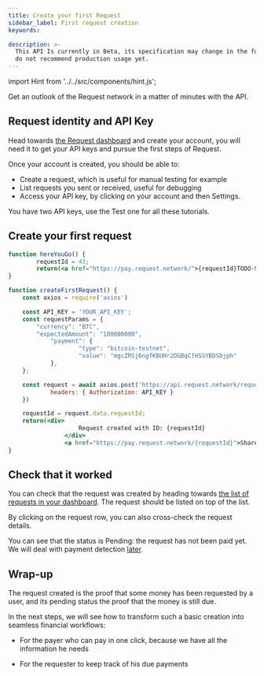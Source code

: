 ```yaml
---
title: Create your first Request
sidebar_label: First request creation
keywords:

description: >-
  This API Is currently in Beta, its specification may change in the future. We
  do not recommend production usage yet.
---
```


<!--TODO: keywords-->

import Hint from '../../src/components/hint.js';

Get an outlook of the Request network in a matter of minutes with the API.

## Request identity and API Key

Head towards [the Request dashboard](https://dashboard.request.network) and create your account, you will need it to get your API keys and pursue the first steps of Request.

Once your account is created, you should be able to:

- Create a request, which is useful for manual testing for example
- List requests you sent or received, useful for debugging
- Access your API key, by clicking on your account and then Settings.

You have two API keys, use the Test one for all these tutorials.

## Create your first request

```jsx live
function hereYouGo() {
		requestId = 43;
		return(<a href="https://pay.request.network/">{requestId}TODO-Share this payment link</a>);
}
```
```jsx live
function createFirstRequest() {
	const axios = require('axios')

	const API_KEY = 'YOUR_API_KEY';
	const requestParams = {
		"currency": "BTC",
		"expectedAmount": "100000000",
			"payment": {
					"type": "bitcoin-testnet",
					"value": "mgcZRSj6ngfKBUHr2DGBqCfHSSYBDSbjph"
			},
	};

	const request = await axios.post('https://api.request.network/requests', requestParams, {
			headers: { Authorization: API_KEY }
	})

	requestId = request.data.requestId;
	return(<div>
					Request created with ID: {requestId}
				</div>
				<a href="https://pay.request.network/{requestId}">Share this payment link</a>);
}
```

## Check that it worked

You can check that the request was created by heading towards [the list of requests in your dashboard](https://dashboard.request.network/dashboard). The request should be listed on top of the list.

By clicking on the request row, you can also cross-check the request details.

You can see that the status is Pending: the request has not been paid yet. We will deal with payment detection [later]().

## Wrap-up

The request created is the proof that some money has been requested by a user, and its pending status the proof that the money is still due.

In the next steps, we will see how to transform such a basic creation into seamless financial workflows:

* For the payer who can pay in one click, because we have all the information he needs

* For the requester to keep track of his due payments
